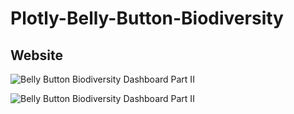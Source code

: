 # Plotly-Belly-Button-Biodiversity

## Website

![Belly Button Biodiversity Dashboard Part II](https://user-images.githubusercontent.com/101952961/188505790-4a8d6120-c8c1-4bfb-9636-1354e36a60a5.PNG)

![Belly Button Biodiversity Dashboard Part II](https://user-images.githubusercontent.com/101952961/188505764-f228052f-2fdf-42e2-9c92-03909854575e.PNG)
